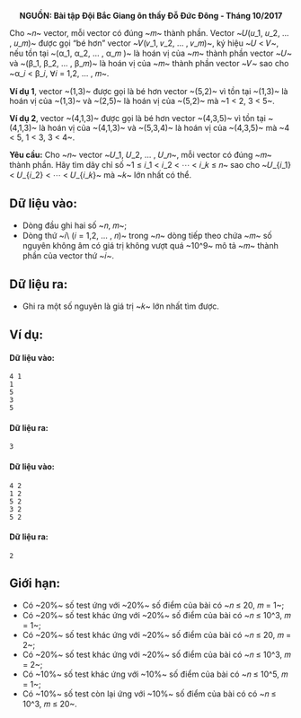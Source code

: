 **<center>NGUỒN: Bài tập Đội Bắc Giang ôn thầy Đỗ Đức Đông - Tháng 10/2017</center>**

Cho ~𝑛~ vector, mỗi vector có đúng ~𝑚~ thành phần. Vector ~𝑈(𝑢_1, 𝑢_2, … , 𝑢_𝑚)~ được gọi “bé hơn” vector ~𝑉(𝑣_1, 𝑣_2, … , 𝑣_𝑚)~, ký hiệu ~𝑈 < 𝑉~, nếu tồn tại ~(α_1, α_2, … , α_𝑚 )~ là hoán vị của ~𝑚~ thành phần vector ~𝑈~ và ~(β_1, β_2, … , β_𝑚)~ là hoán vị của ~𝑚~ thành phần vector ~𝑉~ sao cho ~α_𝑖 < β_𝑖, ∀𝑖 = 1,2, … , 𝑚~.

**Ví dụ 1**, vector ~(1,3)~ được gọi là bé hơn vector ~(5,2)~ vì tồn tại ~(1,3)~ là hoán vị của ~(1,3)~ và ~(2,5)~ là hoán vị của ~(5,2)~ mà ~1 < 2, 3 < 5~.

**Ví dụ 2**, vector ~(4,1,3)~ được gọi là bé hơn vector ~(4,3,5)~ vì tồn tại ~(4,1,3)~ là hoán vị của ~(4,1,3)~ và ~(5,3,4)~ là hoán vị của ~(4,3,5)~ mà ~4 < 5, 1 < 3, 3 < 4~.

**Yêu cầu:** Cho ~𝑛~ vector ~𝑈_1, 𝑈_2, … , 𝑈_𝑛~, mỗi vector có đúng ~𝑚~ thành phần. Hãy tìm dãy chỉ số ~1 ≤ 𝑖_1 < 𝑖_2 < ⋯ < 𝑖_𝑘 ≤ 𝑛~ sao cho ~𝑈_{𝑖_1} < 𝑈_{𝑖_2} < ⋯ < 𝑈_{𝑖_𝑘}~ mà ~𝑘~ lớn nhất có thể.

## Dữ liệu vào:
- Dòng đầu ghi hai số ~𝑛, 𝑚~;
- Dòng thứ ~𝑖\ (𝑖 = 1,2, … , 𝑛)~ trong ~𝑛~ dòng tiếp theo chứa ~𝑚~ số nguyên không âm có giá trị không vượt quá ~10^9~ mô tả ~𝑚~ thành phần của vector thứ ~𝑖~.

## Dữ liệu ra:
-  Ghi ra một số nguyên là giá trị ~𝑘~ lớn nhất tìm được.

## Ví dụ:
#### Dữ liệu vào:
```
4 1
1
5
3
5
```

#### Dữ liệu ra:
```
3
```

#### Dữ liệu vào:
```
4 2
1 2
5 2
3 2
5 2
```

#### Dữ liệu ra:
```
2
```

## Giới hạn:
- Có ~20\%~ số test ứng với ~20\%~ số điểm của bài có ~𝑛 ≤ 20, 𝑚 = 1~;
- Có ~20\%~ số test khác ứng với ~20\%~ số điểm của bài có ~𝑛 ≤ 10^3, 𝑚 = 1~;
- Có ~20\%~ số test khác ứng với ~20\%~ số điểm của bài có ~𝑛 ≤ 20, 𝑚 = 2~;
- Có ~20\%~ số test khác ứng với ~20\%~ số điểm của bài có ~𝑛 ≤ 10^3, 𝑚 = 2~;
- Có ~10\%~ số test khác ứng với ~10\%~ số điểm của bài có ~𝑛 ≤ 10^5, 𝑚 = 1~;
- Có ~10\%~ số test còn lại ứng với ~10\%~ số điểm của bài có có ~𝑛 ≤ 10^3, 𝑚 ≤ 20~.